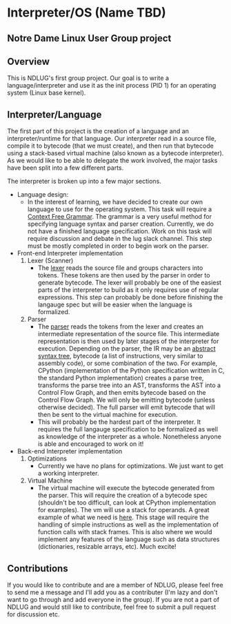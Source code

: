 # Interpreter/OS (Name TBD)
## Notre Dame Linux User Group project

## Overview

This is NDLUG's first group project.
Our goal is to write a language/interpreter and use it as
the init process (PID 1) for an operating system (Linux base kernel).

## Interpreter/Language

The first part of this project is the creation of a language and an
interpreter/runtime for that language. Our interpreter read in a source file,
compile it to bytecode (that we must create), and then run that bytecode using
a stack-based virtual machine (also known as a bytecode interpreter).
As we would like to be able to delegate the work involved,
the major tasks have been split into a few different parts.

The interpreter is broken up into a few major sections.

* Language design:
    - In the interest of learning, we have decided to create our own language
        to use for the operating system. This task will require a [Context Free
        Grammar](https://www.cs.rochester.edu/~nelson/courses/csc_173/grammars/cfg.html).
        The grammar is a very useful method for specifying language syntax and
        parser creation. Currently, we do not have a finished language
        specification. Work on this task will require discussion and debate in
        the lug slack channel. This step must be mostly completed in order to
        begin work on the parser.
* Front-end Interpreter implementation
    1. Lexer (Scanner)
        - The [lexer](https://en.wikipedia.org/wiki/Lexical_analysis) reads the
            source file and groups characters into tokens. These tokens are
            then used by the parser in order to generate bytecode. The lexer
            will probably be one of the easiest parts of the interpreter to
            build as it only requires use of regular expressions. This step can
            probably be done before finishing the langauge spec but will be
            easier when the language is formalized.
    2. Parser
        - The [parser](https://en.wikipedia.org/wiki/Parsing) reads the tokens
            from the lexer and creates an intermediate representation of the
            source file. This intermediate representation is then used by
            later stages of the interpreter for execution. Depending on the
            parser,
            the IR may be an [abstract syntax tree](http://c2.com/cgi/wiki?AbstractSyntaxTree),
            bytecode (a list of instructions, very similar to assembly code),
            or some combination of the two. For example, CPython
            (implementation of the Python specification written in C, the
            standard Python implementation) creates a parse tree, transforms
            the parse tree into an AST, transforms the AST into a Control Flow
            Graph, and then emits bytecode based on the Control Flow Graph.
            We will only be emitting bytecode (unless otherwise decided). The
            full parser will emit bytecode that will then be sent to the
            virtual machine for execution.
        - This will probably be the hardest part of the interpreter. It
            requires the full langauge specification to be formalized as well
            as knowledge of the interpreter as a whole. Nonetheless anyone is
            able and encouraged to work on it!
* Back-end Interpreter implementation
    1. Optimizations
        - Currently we have no plans for optimizations. We just want to get a
            working interpreter.
    2. Virtual Machine
        - The virtual machine will execute the bytecode generated from the
            parser. This will require the creation of a bytecode spec
            (shouldn't be too difficult, can look at CPython implementation for
            examples). The vm will use a stack for operands. A great example of
            what we need is
            [here](http://aosabook.org/en/500L/a-python-interpreter-written-in-python.html).
            This stage will require the handling of simple instructions as well
            as the implementation of function calls with stack frames. This is
            also where we would implement any features of the language such as
            data structures (dictionaries, resizable arrays, etc). Much excite!




## Contributions

If you would like to contribute and are a member of NDLUG, please feel free to
send me a message and I'll add you as a contributer (I'm lazy and don't want to
go through and add everyone in the group). If you are not a part of NDLUG and
would still like to contribute, feel free to submit a pull request for
discussion etc.
